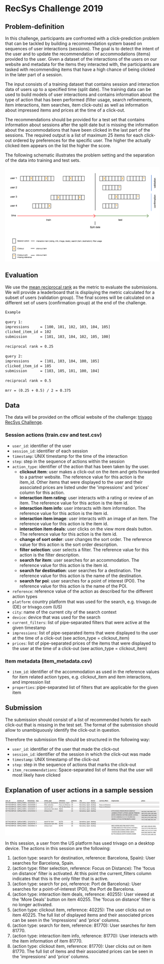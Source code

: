 # RecSys Challenge 2019

## Problem-definition

In this challenge, participants are confronted with a click-prediction problem that can be tackled by building a recommendation system based on sequences of user interactions (sessions). The goal is to detect the intent of the user and to update the recommendation of accommodations (items) provided to the user. Given a dataset of the interactions of the users on our website and metadata for the items they interacted with, the participants are tasked with recommending items that have a high chance of being clicked in the later part of a session.

The input consists of a training dataset that contains session and interaction data of users up to a specified time (split date). The training data can be used to build models of user interactions and contains information about the type of action that has been performed (filter usage, search refinements, item interactions, item searches, item click-outs) as well as information about impressed items and prices at the time of a click-out.

The recommendations should be provided for a test set that contains information about sessions after the split date but is missing the information about the accommodations that have been clicked in the last part of the sessions. The required output is a list of maximum 25 items for each click-out ordered by preferences for the specific user. The higher the actually clicked item appears on the list the higher the score.

The following schematic illustrates the problem setting and the separation of the data into training and test sets.

![problem_setting schematic](figures/recsys_problem_setting.png "Problem setting schematic")

## Evaluation

We use the [mean reciprocal rank](https://en.wikipedia.org/wiki/Mean_reciprocal_rank) as the metric to evaluate the submissions. We will provide a leaderboard that is displaying the metric calculated for a subset of users (validation group). The final scores will be calculated on a different set of users (confirmation group) at the end of the challenge.

    Example

    query 1:
    impressions     = [100, 101, 102, 103, 104, 105] 
    clicked_item_id = 102  
    submission      = [101, 103, 104, 102, 105, 100] 

    reciprocal rank = 0.25

    query 2:
    impressions     = [101, 103, 104, 100, 105]
    clicked_item_id = 105
    submission      = [103, 105, 101, 100, 104]

    reciprocal rank = 0.5

    mrr = (0.25 + 0.5) / 2 = 0.375


## Data

The data will be provided on the official website of the challenge: [trivago RecSys Challenge](https://recsys.trivago.cloud/).

### Session actions (train.csv and test.csv) 

* `user_id`: identifier of the user
* `session_id`: identifier of each session
* `timestamp`: UNIX timestamp for the time of the interaction
* `step`: step in the sequence of actions within the session
* `action_type`: identifier of the action that has been taken by the user.
    * **clickout item**: user makes a click-out on the item and gets forwarded to a partner website. The reference value for this action is the item_id. Other items that were displayed to the user and their associated prices are listed under the 'impressions' and 'prices' column for this action.
    * **interaction item rating**: user interacts with a rating or review of an item.
    The reference value for this action is the item id.
    * **interaction item info**: user interacts with item information.
    The reference value for this action is the item id.
    * **interaction item image**: user interacts with an image of an item.
    The reference value for this action is the item id.
    * **interaction item deals**: user clicks on the view more deals button.
    The reference value for this action is the item id.
    * **change of sort order**: user changes the sort order.
    The reference value for this action is the sort order description.
    * **filter selection**: user selects a filter.
    The reference value for this action is the filter description.
    * **search for item**: user searches for an accommodation.
    The reference value for this action is the item id.
    * **search for destination**: user searches for a destination.
    The reference value for this action is the name of the destination.
    * **search for poi**: user searches for a point of interest (POI).
    The reference value for this action is the name of the POI.
* `reference`: reference value of the action as described for the different action types
* `platform`: country platform that was used for the search, e.g. trivago.de (DE) or trivago.com (US)
* `city`: name of the current city of the search context
* `device`: device that was used for the search
* `current_filters`: list of pipe-separated filters that were active at the given timestamp
* `impressions`: list of pipe-separated items that were displayed to the user at the time of a click-out (see action_type = clickout_item)
* `prices`: list of pipe-separated prices of the items that were displayed to the user at the time of a click-out (see action_type = clickout_item)


### Item metadata (item_metadata.csv)

* `item_id`: identifier of the accommodation as used in the reference values for item related action types, e.g. clickout_item and item interactions, and impression list
* `properties`: pipe-separated list of filters that are applicable for the given item



## Submission

The submission should consist of a list of recommended hotels for each click-out that is missing in the test set. The format of the submission should allow to unambiguously identify the click-out in question.

Therefore the submission file should be structured in the following way:

* `user_id`: identifier of the user that made the click-out
* `session_id`: identifier of the session in which the click-out was made
* `timestamp`: UNIX timestamp of the click-out
* `step`: step in the sequence of actions that marks the click-out
* `item_recommendations`: Space-separated list of items that the user will most likely have clicked


## Explanation of user actions in a sample session

![session actions](figures/recsys_session_details.png "User session actions")

In this session, a user from the US platform has used trivago on a desktop device. The actions in this session are the following:

1. (action type: search for destination, reference: Barcelona, Spain): User searches for Barcelona, Spain.
2. (action type: filter selection, reference: Focus on Distance): The 'focus on distance' filter is activated. At this point the current_filters column indicates that this is the only filter that is active.
3. (action type: search for poi, reference: Port de Barcelona): User searches for a point-of-interest (POI), the Port de Barcelona.
4. (action type: interaction item deals, reference: 40255): User viewed at the 'More Deals' button on item 40255.  The 'focus on distance' filter is no longer activated.
5. (action type: clickout item, reference: 40225): The user clicks out on item 40225.  The full list of displayed items and their associated prices can be seen in the 'impressions' and 'price' columns.
6. (action type: search for item, reference: 81770): User searches for item 81770.
7. (action type: interaction item info, reference: 81770): User interacts with the item information of item 81770.
8. (action type: clickout item, reference: 81770): User clicks out on item 81770. The full list of items and their associated prices can be seen in the 'impressions' and 'price' columns.
